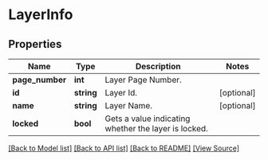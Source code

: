 ﻿# LayerInfo


## Properties
Name | Type | Description | Notes
------------ | ------------- | ------------- | -------------
**page_number** | **int** | Layer Page Number. | 
**id** | **string** | Layer Id. | [optional]
**name** | **string** | Layer Name. | [optional]
**locked** | **bool** | Gets a value indicating whether the layer is locked. | 

[[Back to Model list]](../README.md#documentation-for-models) [[Back to API list]](../README.md#documentation-for-api-endpoints) [[Back to README]](../README.md) [[View Source]](../src/Aspose/PDF/Model/LayerInfo.php)

